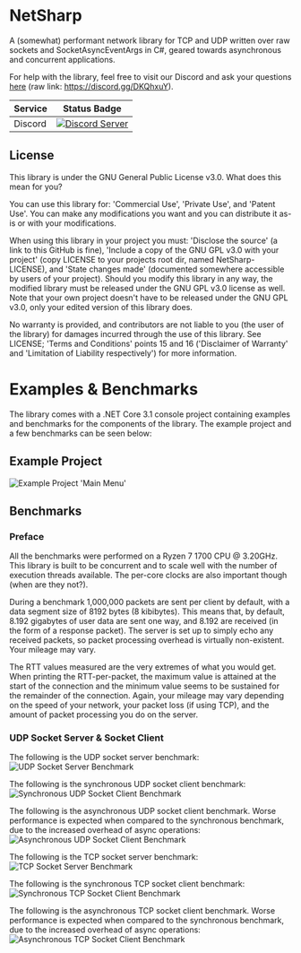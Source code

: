 # NetSharp
A (somewhat) performant network library for TCP and UDP written over raw sockets and SocketAsyncEventArgs in C#, geared towards asynchronous and concurrent applications.

For help with the library, feel free to visit our Discord and ask your questions [here](https://discord.gg/DKQhxuY) (raw link: https://discord.gg/DKQhxuY).

| Service | Status Badge |
| ------- | ------------ |
| Discord | [![Discord Server][discord-server-badge]](https://discord.gg/DKQhxuY) |

## License
This library is under the GNU General Public License v3.0. What does this mean for you?

You can use this library for: 'Commercial Use', 'Private Use', and 'Patent Use'. You can make any modifications you want and you can distribute it as-is or with your modifications.

When using this library in your project you must: 'Disclose the source' (a link to this GitHub is fine), 'Include a copy of the GNU GPL v3.0 with your project' (copy LICENSE to your projects root dir, named NetSharp-LICENSE), and 'State changes made' (documented somewhere accessible by users of your project). Should you modify this library in any way, the modified library must be released under the GNU GPL v3.0 license as well. Note that your own project doesn't have to be released under the GNU GPL v3.0, only your edited version of this library does.

No warranty is provided, and contributors are not liable to you (the user of the library) for damages incurred through the use of this library. See LICENSE; 'Terms and Conditions' points 15 and 16 ('Disclaimer of Warranty' and 'Limitation of Liability respectively') for more information.

# Examples & Benchmarks
The library comes with a .NET Core 3.1 console project containing examples and benchmarks for the components of the library. The example project and a few benchmarks can be seen below:

## Example Project
![Example Project 'Main Menu'][example-project]

## Benchmarks

### Preface
All the benchmarks were performed on a Ryzen 7 1700 CPU @ 3.20GHz. This library is built to be concurrent and to scale well with the number of execution threads available. The per-core clocks are also important though (when are they not?).

During a benchmark 1,000,000 packets are sent per client by default, with a data segment size of 8192 bytes (8 kibibytes). This means that, by default, 8.192 gigabytes of user data are sent one way, and 8.192 are received (in the form of a response packet). The server is set up to simply echo any received packets, so packet processing overhead is virtually non-existent. Your mileage may vary.

The RTT values measured are the very extremes of what you would get. When printing the RTT-per-packet, the maximum value is attained at the start of the connection and the minimum value seems to be sustained for the remainder of the connection. Again, your mileage may vary depending on the speed of your network, your packet loss (if using TCP), and the amount of packet processing you do on the server.

### UDP Socket Server & Socket Client
The following is the UDP socket server benchmark:
![UDP Socket Server Benchmark][udp-server-benchmark]

The following is the synchronous UDP socket client benchmark:
![Synchronous UDP Socket Client Benchmark][udp-client-sync-benchmark]

The following is the asynchronous UDP socket client benchmark. Worse performance is expected when compared to the synchronous benchmark, due to the increased overhead of async operations:
![Asynchronous UDP Socket Client Benchmark][udp-client-async-benchmark]

The following is the TCP socket server benchmark:
![TCP Socket Server Benchmark][tcp-server-benchmark]

The following is the synchronous TCP socket client benchmark:
![Synchronous TCP Socket Client Benchmark][tcp-client-sync-benchmark]

The following is the asynchronous TCP socket client benchmark. Worse performance is expected when compared to the synchronous benchmark, due to the increased overhead of async operations:
![Asynchronous TCP Socket Client Benchmark][tcp-client-async-benchmark]

[discord-server-badge]: https://img.shields.io/discord/703255900600795196.svg?style=flat-square&logo=discord&color=blue

[example-project]: ./docs/netsharp-example-selector.png

[udp-server-benchmark]: ./docs/netsharp-udp-server-benchmark.png
[udp-client-sync-benchmark]: ./docs/netsharp-udp-client-sync-benchmark.png
[udp-client-async-benchmark]: ./docs/netsharp-udp-client-async-benchmark.png

[tcp-server-benchmark]: ./docs/netsharp-tcp-server-benchmark.png
[tcp-client-sync-benchmark]: ./docs/netsharp-tcp-client-sync-benchmark.png
[tcp-client-async-benchmark]: ./docs/netsharp-tcp-client-async-benchmark.png
